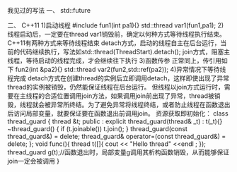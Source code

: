 我见过的写法
一、
std::future


二、
C++11
1)启动线程
#include<thread>
fun1(int pa1){}
std::thread var1(fun1,pa1);
2)
线程启动后，一定要在thread var1销毁前，确定以何种方式等待线程执行结束。
C++11有两种方式来等待线程结束
detach方式，启动的线程自主在后台运行，当前的代码继续执行，写法如std::thread(ThreadStart).detach();
join方式，阻塞主线程，等待启动的线程完成，才会继续往下执行
3)函数传参
正常同上，传引用如下
fun2(int &pa2){}
std::thread var2(fun2,std::ref(pa2));
4)异常情况下等待线程完成
detach方式在创建thread的实例后立即调用detach，这样即使出现了异常thread的实例被销毁，仍然能保证线程在后台运行。
但线程以join方式运行时，需要在主线程的合适位置调用join方法，如果调用join前出现了异常，thread被销毁，线程就会被异常所终结。为了避免异常将线程终结，或者防止线程在函数退出后访问局部变量，就要保证要在函数退出前调用join。
资源获取即初始化：
class thread_guard
{
    thread &t;
public :
    explicit thread_guard(thread& _t) :
        t(_t){}
    ~thread_guard()
    {
        if (t.joinable())
            t.join();
    }
    thread_guard(const thread_guard&) = delete;
    thread_guard& operator=(const thread_guard&) = delete;
};
void func(){
    thread t([]{
        cout << "Hello thread" <<endl ;
    });
    thread_guard g(t);//函数退出时，局部变量g调用其析构函数销毁，从而能够保证join一定会被调用
}
